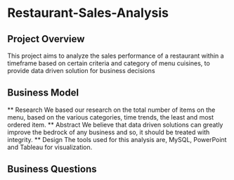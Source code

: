 # Restaurant-Sales-Analysis

## Project Overview
This project aims to analyze the sales performance of a restaurant within a timeframe based on certain criteria and category of menu cuisines, to provide data driven solution for business decisions 

## Business Model
** Research
We based our research on the total number of items on the menu, based on the various categories, time trends, the least and most ordered item.
** Abstract
We believe that data driven solutions can greatly improve the bedrock of any business and so, it should be treated with integrity.
** Design
The tools used for this analysis are, MySQL, PowerPoint and Tableau for visualization.

## Business Questions

